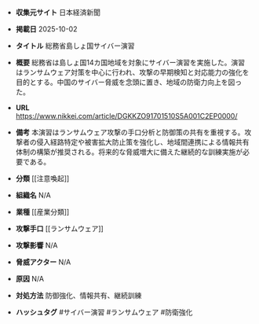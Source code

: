 - **収集元サイト**
日本経済新聞

- **掲載日**
2025-10-02

- **タイトル**
総務省島しょ国サイバー演習

- **概要**
総務省は島しょ国14カ国地域を対象にサイバー演習を実施した。演習はランサムウェア対策を中心に行われ、攻撃の早期検知と対応能力の強化を目的とする。中国のサイバー脅威を念頭に置き、地域の防衛力向上を図った。

- **URL**
https://www.nikkei.com/article/DGKKZO91701510S5A001C2EP0000/

- **備考**
本演習はランサムウェア攻撃の手口分析と防御策の共有を重視する。攻撃者の侵入経路特定や被害拡大防止策を強化し、地域間連携による情報共有体制の構築が推奨される。将来的な脅威増大に備えた継続的な訓練実施が必要である。

- **分類**
[[注意喚起]]

- **組織名**
N/A

- **業種**
[[産業分類]]

- **攻撃手口**
[[ランサムウェア]]

- **攻撃影響**
N/A

- **脅威アクター**
N/A

- **原因**
N/A

- **対処方法**
防御強化、情報共有、継続訓練

- **ハッシュタグ**
#サイバー演習 #ランサムウェア #防衛強化
